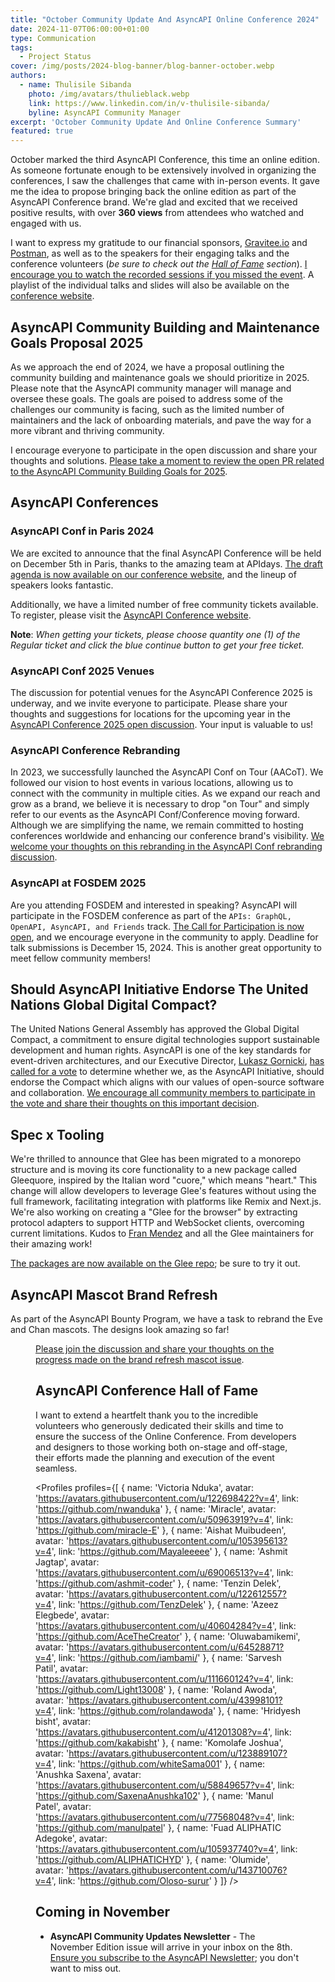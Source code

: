 ```yaml
---
title: "October Community Update And AsyncAPI Online Conference 2024"
date: 2024-11-07T06:00:00+01:00
type: Communication
tags:
  - Project Status
cover: /img/posts/2024-blog-banner/blog-banner-october.webp
authors:
  - name: Thulisile Sibanda
    photo: /img/avatars/thulieblack.webp
    link: https://www.linkedin.com/in/v-thulisile-sibanda/
    byline: AsyncAPI Community Manager
excerpt: 'October Community Update And Online Conference Summary'
featured: true
---
```


October marked the third AsyncAPI Conference, this time an online edition. As someone fortunate enough to be extensively involved in organizing the conferences, I saw the challenges that came with in-person events. 
It gave me the idea to propose bringing back the online edition as part of the AsyncAPI Conference brand. We're glad and excited that we received positive results, with over **360 views** from attendees who watched and engaged with us.

I want to express my gratitude to our financial sponsors, [Gravitee.io](https://www.gravitee.io/) and [Postman](https://www.postman.com/), as well as to the speakers for their engaging talks and the conference volunteers (*be sure to check out the [Hall of Fame](#asyncapi-conference-hall-of-fame) section*). [I encourage you to watch the recorded sessions if you missed the event](https://www.youtube.com/watch?v=XGn8v0yBfOI&t=1895s). A playlist of the individual talks and slides will also be available on the [conference website](https://conference.asyncapi.com/).


## AsyncAPI Community Building and Maintenance Goals Proposal 2025
As we approach the end of 2024, we have a proposal outlining the community building and maintenance goals we should prioritize in 2025. Please note that the AsyncAPI community manager will manage and oversee these goals. The goals are poised to address some of the challenges our community is facing, such as the limited number of maintainers and the lack of onboarding materials, and pave the way for a more vibrant and thriving community.

I encourage everyone to participate in the open discussion and share your thoughts and solutions. [Please take a moment to review the open PR related to the AsyncAPI Community Building Goals for 2025](https://github.com/asyncapi/community/pull/1575).

## AsyncAPI Conferences

### AsyncAPI Conf in Paris 2024
We are excited to announce that the final AsyncAPI Conference will be held on December 5th in Paris, thanks to the amazing team at APIdays. [The draft agenda is now available on our conference website](https://conference.asyncapi.com/venue/Paris), and the lineup of speakers looks fantastic.

Additionally, we have a limited number of free community tickets available. To register, please visit the [AsyncAPI Conference website](https://conference.asyncapi.com/).

**Note**: *When getting your tickets, please choose quantity one (1) of the Regular ticket and click the blue continue button to get your free ticket.*

### AsyncAPI Conf 2025 Venues
The discussion for potential venues for the AsyncAPI Conference 2025 is underway, and we invite everyone to participate. Please share your thoughts and suggestions for locations for the upcoming year in the [AsyncAPI Conference 2025 open discussion](https://github.com/asyncapi/community/issues/1571). Your input is valuable to us!

### AsyncAPI Conference Rebranding
In 2023, we successfully launched the AsyncAPI Conf on Tour (AACoT). We followed our vision to host events in various locations, allowing us to connect with the community in multiple cities. As we expand our reach and grow as a brand, we believe it is necessary to drop "on Tour" and simply refer to our events as the AsyncAPI Conf/Conference moving forward. 
Although we are simplifying the name, we remain committed to hosting conferences worldwide and enhancing our conference brand's visibility. [We welcome your thoughts on this rebranding in the AsyncAPI Conf rebranding discussion](https://github.com/orgs/asyncapi/discussions/1578).

### AsyncAPI at FOSDEM 2025

Are you attending FOSDEM and interested in speaking? AsyncAPI will participate in the FOSDEM conference as part of the `APIs: GraphQL, OpenAPI, AsyncAPI, and Friends` track. 
[The Call for Participation is now open](https://pretalx.fosdem.org/fosdem-2025/cfp), and we encourage everyone in the community to apply. Deadline for talk submissions is December 15, 2024. This is another great opportunity to meet fellow community members!

## Should AsyncAPI Initiative Endorse The United Nations Global Digital Compact?
The United Nations General Assembly has approved the Global Digital Compact, a commitment to ensure digital technologies support sustainable development and human rights. 
AsyncAPI is one of the key standards for event-driven architectures, and our Executive Director, [Lukasz Gornicki](https://www.linkedin.com/in/lukasz-gornicki-a621914), [has called for a vote](https://github.com/asyncapi/community/issues/1577) to determine whether we, as the AsyncAPI Initiative, should endorse the Compact which aligns with our values of open-source software and collaboration. [We encourage all community members to participate in the vote and share their thoughts on this important decision](https://github.com/asyncapi/community/issues/1577).

## Spec x Tooling
We're thrilled to announce that Glee has been migrated to a monorepo structure and is moving its core functionality to a new package called Gleequore, inspired by the Italian word "cuore," which means "heart." 
This change will allow developers to leverage Glee's features without using the full framework, facilitating integration with platforms like Remix and Next.js. 
We're also working on creating a "Glee for the browser" by extracting protocol adapters to support HTTP and WebSocket clients, overcoming current limitations. Kudos to [Fran Mendez](https://www.linkedin.com/in/fmvilas) and all the Glee maintainers for their amazing work!

[The packages are now available on the Glee repo](https://github.com/asyncapi/glee/tree/master/packages); be sure to try it out.

## AsyncAPI Mascot Brand Refresh

As part of the AsyncAPI Bounty Program, we have a task to rebrand the Eve and Chan mascots. The designs look amazing so far!

<Figure
  src="/img/posts/2024-blog-banner/mascots.webp"
  caption="Eve and Chan - AsyncAPI Mascots"
  className="text-center"
/>

[Please join the discussion and share your thoughts on the progress made on the brand refresh mascot issue](https://github.com/asyncapi/brand/issues/12).

## AsyncAPI Conference Hall of Fame
I want to extend a heartfelt thank you to the incredible volunteers who generously dedicated their skills and time to ensure the success of the Online Conference. From developers and designers to those working both on-stage and off-stage, their efforts made the planning and execution of the event seamless.

<Profiles profiles={[
  {
    name: 'Victoria Nduka',
    avatar: 'https://avatars.githubusercontent.com/u/122698422?v=4',
    link: 'https://github.com/nwanduka'
  },
  {
    name: 'Miracle',
    avatar: 'https://avatars.githubusercontent.com/u/50963919?v=4',
    link: 'https://github.com/miracle-E'
  },
  {
    name: 'Aishat Muibudeen',
    avatar: 'https://avatars.githubusercontent.com/u/105395613?v=4',
    link: 'https://github.com/Mayaleeeee'
  },
  {
    name: 'Ashmit Jagtap',
    avatar: 'https://avatars.githubusercontent.com/u/69006513?v=4',
    link: 'https://github.com/ashmit-coder'
  },
  {
    name: 'Tenzin Delek',
    avatar: 'https://avatars.githubusercontent.com/u/122612557?v=4',
    link: 'https://github.com/TenzDelek'
  },
  {
    name: 'Azeez Elegbede',
    avatar: 'https://avatars.githubusercontent.com/u/40604284?v=4',
    link: 'https://github.com/AceTheCreator'
  },
  {
    name: 'Oluwabamikemi',
    avatar: 'https://avatars.githubusercontent.com/u/64528871?v=4',
    link: 'https://github.com/iambami/'
  },
  {
    name: 'Sarvesh Patil',
    avatar: 'https://avatars.githubusercontent.com/u/111660124?v=4',
    link: 'https://github.com/Light13008'
  },
  {
    name: 'Roland Awoda',
    avatar: 'https://avatars.githubusercontent.com/u/43998101?v=4',
    link: 'https://github.com/rolandawoda'
  },
  {
    name: 'Hridyesh bisht',
    avatar: 'https://avatars.githubusercontent.com/u/41201308?v=4',
    link: 'https://github.com/kakabisht'
  },
  {
    name: 'Komolafe Joshua',
    avatar: 'https://avatars.githubusercontent.com/u/123889107?v=4',
    link: 'https://github.com/whiteSama001'
  },
  {
    name: 'Anushka Saxena',
    avatar: 'https://avatars.githubusercontent.com/u/58849657?v=4',
    link: 'https://github.com/SaxenaAnushka102'
  },
  {
    name: 'Manul Patel',
    avatar: 'https://avatars.githubusercontent.com/u/77568048?v=4',
    link: 'https://github.com/manulpatel'
  },
  {
    name: 'Fuad ALIPHATIC Adegoke',
    avatar: 'https://avatars.githubusercontent.com/u/105937740?v=4',
    link: 'https://github.com/ALIPHATICHYD'
  },
  {
    name: 'Olumide',
    avatar: 'https://avatars.githubusercontent.com/u/143710076?v=4',
    link: 'https://github.com/Oloso-surur'
  }
]} 
/>

## Coming in November
- **AsyncAPI Community Updates Newsletter** - The November Edition issue will arrive in your inbox on the 8th. [Ensure you subscribe to the AsyncAPI Newsletter](https://www.asyncapi.com/newsletter); you don't want to miss out.
